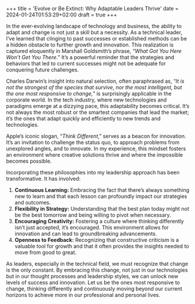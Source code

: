 +++
title = 'Evolve or Be Extinct: Why Adaptable Leaders Thrive'
date = 2024-01-24T01:53:29+02:00
draft = true
+++

In the ever-evolving landscape of technology and business, the ability to adapt and change is not just a skill but a necessity. As a technical leader, I’ve learned that clinging to past successes or established methods can be a hidden obstacle to further growth and innovation. This realization is captured eloquently in Marshall Goldsmith’s phrase, “_What Got You Here Won’t Get You There._” It’s a powerful reminder that the strategies and behaviors that led to current successes might not be adequate for conquering future challenges.

Charles Darwin’s insight into natural selection, often paraphrased as, “_It is not the strongest of the species that survive, nor the most intelligent, but the one most responsive to change,_” is surprisingly applicable in the corporate world. In the tech industry, where new technologies and paradigms emerge at a dizzying pace, this adaptability becomes critical. It’s not always the most robust or the smartest companies that lead the market; it’s the ones that adapt quickly and efficiently to new trends and technologies.

Apple’s iconic slogan, “_Think Different_,” serves as a beacon for innovation. It’s an invitation to challenge the status quo, to approach problems from unexplored angles, and to innovate. In my experience, this mindset fosters an environment where creative solutions thrive and where the impossible becomes possible.

Incorporating these philosophies into my leadership approach has been transformative. It has involved:

1.  **Continuous Learning:** Embracing the fact that there’s always something new to learn and that each lesson can profoundly impact our strategies and outcomes.
2.  **Flexibility in Strategy:** Understanding that the best plan today might not be the best tomorrow and being willing to pivot when necessary.
3.  **Encouraging Creativity:** Fostering a culture where thinking differently isn’t just accepted, it’s encouraged. This environment allows for innovation and can lead to groundbreaking advancements.
4.  **Openness to Feedback:** Recognizing that constructive criticism is a valuable tool for growth and that it often provides the insights needed to move from good to great.

As leaders, especially in the technical field, we must recognize that change is the only constant. By embracing this change, not just in our technologies but in our thought processes and leadership styles, we can unlock new levels of success and innovation. Let us be the ones most responsive to change, thinking differently and continuously moving beyond our current horizons to achieve more in our professional and personal lives.

